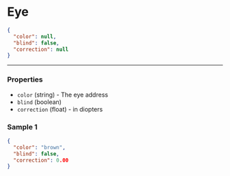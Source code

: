# Eye

```json
{
  "color": null,
  "blind": false,
  "correction": null
}
```
---

### Properties
<!-- model start -->
- `color` (string) - The eye address
- `blind` (boolean)
- `correction` (float) - in diopters
<!-- model end -->
### Sample 1
```json
{
  "color": "brown",
  "blind": false,
  "correction": 0.00
}
```
